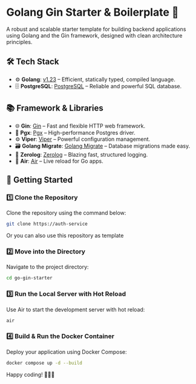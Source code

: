 # Golang Gin Starter & Boilerplate 🚀

A robust and scalable starter template for building backend applications using Golang and the Gin framework, designed with clean architecture principles.

## 🛠️ Tech Stack

- ⚙️ **Golang**: [v1.23](https://github.com/golang/go) – Efficient, statically typed, compiled language.
- 🗄️ **PostgreSQL**: [PostgreSQL](https://github.com/postgres/postgres) – Reliable and powerful SQL database.

## 📚 Framework & Libraries

- 🌐 **Gin**: [Gin](https://gin-gonic.com/) – Fast and flexible HTTP web framework.
- 🐘 **Pgx**: [Pgx](https://github.com/jackc/pgx) – High-performance Postgres driver.
- ⚙️ **Viper**: [Viper](https://github.com/spf13/viper) – Powerful configuration management.
- 🗃️ **Golang Migrate**: [Golang Migrate](https://github.com/golang-migrate/migrate) – Database migrations made easy.
- 📝 **Zerolog**: [Zerolog](https://github.com/rs/zerolog) – Blazing fast, structured logging.
- 🔄 **Air**: [Air](https://github.com/air-verse/air) – Live reload for Go apps.

## 🚀 Getting Started

### 1️⃣ Clone the Repository

Clone the repository using the command below:

```bash
git clone https://auth-service
```

Or you can also use this repository as template

### 2️⃣ Move into the Directory

Navigate to the project directory:

```bash
cd go-gin-starter
```

### 3️⃣ Run the Local Server with Hot Reload

Use Air to start the development server with hot reload:

```bash
air
```

### 4️⃣ Build & Run the Docker Container

Deploy your application using Docker Compose:

```bash
docker compose up -d --build
```

Happy coding! 🧑‍💻🎉
